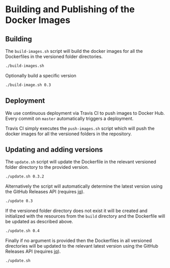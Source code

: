 # Building and Publishing of the Docker Images

## Building

The `build-images.sh` script will build the docker images for all the Dockerfiles in the versioned
folder directories.

```bash
./build-images.sh
```

Optionally build a specific version

```bash
./build-image.sh 0.3
```

## Deployment

We use continuous deployment via Travis CI to push images to Docker Hub.
Every commit on `master` automatically triggers a deployment.

Travis CI simply executes the `push-images.sh` script which will push the docker images for all the versioned folders
in the repository.

## Updating and adding versions

The `update.sh` script will update the Dockerfile in the relevant versioned folder directory to the provided version.

```bash
./update.sh 0.3.2
```

Alternatively the script will automatically determine the latest version using the GitHub Releases API (requires
[jq](https://stedolan.github.io/jq/)).

```bash
./update 0.3
```

If the versioned folder directory does not exist it will be created and initialized with the resources from the
`build` directory and the Dockerfile will be updated as described above.

```bash
./update.sh 0.4
```

Finally if no argument is provided then the Dockerfiles in all versioned directories will be updated to the relevant
latest version using the GitHub Releases API (requires [jq](https://stedolan.github.io/jq/)).

```bash
./update.sh
```

[DH]: https://hub.docker.com/

